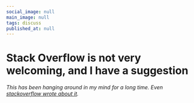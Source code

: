 ```yaml
---
social_image: null
main_image: null
tags: discuss
published_at: null
---
```


# Stack Overflow is not very welcoming, and I have a suggestion

_This has been hanging around in my mind for a long time. Even [stackoverflow wrote about it](https://stackoverflow.blog/2018/04/26/stack-overflow-isnt-very-welcoming-its-time-for-that-to-change/)._


